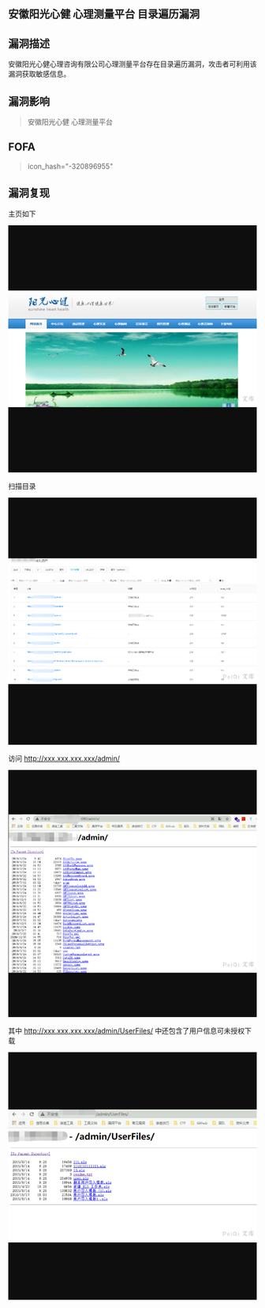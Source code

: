 ## **安徽阳光心健 心理测量平台 目录遍历漏洞**

## 漏洞描述

安徽阳光心健心理咨询有限公司心理测量平台存在目录遍历漏洞，攻击者可利用该漏洞获取敏感信息。

## 漏洞影响

> 安徽阳光心健 心理测量平台

## FOFA

> icon_hash="-320896955"

## 漏洞复现

主页如下

![xl-1](resource/心里测量平台/xl-1.png)

扫描目录

![xl-2](resource/心里测量平台/xl-2.png)

访问 http://xxx.xxx.xxx.xxx/admin/

![xl-3](resource/心里测量平台/xl-3.png)

其中 http://xxx.xxx.xxx.xxx/admin/UserFiles/ 中还包含了用户信息可未授权下载

![xl-4](resource/心里测量平台/xl-4.png)